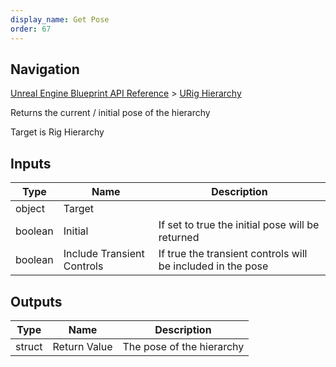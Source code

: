 ```yaml
---
display_name: Get Pose
order: 67
---
```

## Navigation

[Unreal Engine Blueprint API Reference](https://dev.epicgames.com/documentation/en-us/unreal-engine/BlueprintAPI) > [URig Hierarchy](https://dev.epicgames.com/documentation/en-us/unreal-engine/BlueprintAPI/URigHierarchy)

Returns the current / initial pose of the hierarchy

Target is Rig Hierarchy

## Inputs

| Type | Name | Description |
| --- | --- | --- |
| object | Target |  |
| boolean | Initial | If set to true the initial pose will be returned |
| boolean | Include Transient Controls | If true the transient controls will be included in the pose |

## Outputs

| Type | Name | Description |
| --- | --- | --- |
| struct | Return Value | The pose of the hierarchy |
